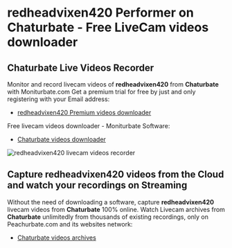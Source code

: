 # redheadvixen420 Performer on Chaturbate - Free LiveCam videos downloader

## Chaturbate Live Videos Recorder

Monitor and record livecam videos of **redheadvixen420** from **Chaturbate** with Moniturbate.com
Get a premium trial for free by just and only registering with your Email address:
* [redheadvixen420 Premium videos downloader](https://moniturbate.com/request-demo-licence-key.html)

Free livecam videos downloader - Moniturbate Software:
* [Chaturbate videos downloader](https://moniturbate.com/moniturbate-download-software.html)

![redheadvixen420 livecam videos recorder](https://peachurnet.com/templates/moniturbate-software.png)


## Capture redheadvixen420 videos from the Cloud and watch your recordings on Streaming

Without the need of downloading a software, capture **redheadvixen420** livecam videos from **Chaturbate** 100% online.
Watch Livecam archives from **Chaturbate** unlimitedly from thousands of existing recordings, only on Peachurbate.com and its websites network:
* [Chaturbate videos archives](https://peachurnet.com/)